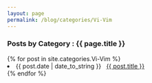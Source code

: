 ```yaml
---
layout: page
permalink: /blog/categories/Vi-Vim
---
```


<h3> Posts by Category : {{ page.title }} </h3>

<div class="card">
{% for post in site.categories.Vi-Vim %}
 <li class="category-posts"><span>{{ post.date | date_to_string }}</span> &nbsp; <a href="{{ post.url }}">{{ post.title }}</a></li>
{% endfor %}
</div>

